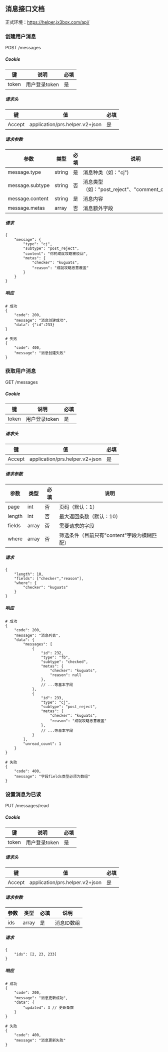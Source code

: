 ## 消息接口文档
正式环境：https://helper.jx3box.com/api/

### 创建用户消息
POST /messages

##### Cookie
键 | 说明 | 必填
---|---|---
token | 用户登录token | 是

##### 请求头
键 | 值 | 必填
---|---|---
Accept | application/prs.helper.v2+json | 是

##### 请求参数

参数 | 类型 | 必填 | 说明
---|---|---|---
message.type | string | 是 | 消息种类（如："cj")
message.subtype | string | 否 | 消息类型（如："post_reject"、"comment_checked"）
message.content | string | 是 | 消息内容
message.metas | array | 否 | 消息额外字段

##### 请求

```
{
    "message": {
        "type": "cj",
        "subtype": "post_reject",
        "content": "你的成就攻略被驳回",
        "metas": {
            "checker": "kuguats",
            "reason": "成就攻略恶意覆盖"
        }
    }   
}
```

##### 响应

```
# 成功
{
    "code": 200,
    "message": "消息创建成功",
    "data": {"id":233}
}

# 失败
{
    "code": 400,
    "message": "消息创建失败"
}
```

### 获取用户消息
GET /messages

##### Cookie
键 | 说明 | 必填
---|---|---
token | 用户登录token | 是

##### 请求头
键 | 值 | 必填
---|---|---
Accept | application/prs.helper.v2+json | 是

##### 请求参数

参数 | 类型 | 必填 | 说明
---|---|---|---
page | int | 否 | 页码（默认：1）
length | int | 否 | 最大返回条数（默认：10）
fields | array | 否 | 需要请求的字段
where | array | 否 | 筛选条件（目前只有"content"字段为模糊匹配）

##### 请求

```
{
    "length": 10,
    "fields": ["checker","reason"],
    "where": {
        "checker": "kuguats"
    }
}
```

##### 响应

```
# 成功
{
    "code": 200,
    "message": "消息列表",
    "data": {
        "messages": [
            {
                "id": 232, 
                "type": "fb", 
                "subtype": "checked",
                "metas": {
                    "checker": "kuguats", 
                    "reason": null
                }, 
                // ...等基本字段
            },
            {
                "id": 233, 
                "type": "cj", 
                "subtype": "post_reject",
                "metas": {
                    "checker": "kuguats", 
                    "reason": "成就攻略恶意覆盖"
                }, 
                // ...等基本字段
            }
        ],
        "unread_count": 1
    }
}

# 失败
{
    "code": 400,
    "message": "字段fields类型必须为数组"
}
```

### 设置消息为已读
PUT /messages/read

##### Cookie
键 | 说明 | 必填
---|---|---
token | 用户登录token | 是

##### 请求头
键 | 值 | 必填
---|---|---
Accept | application/prs.helper.v2+json | 是

##### 请求参数

参数 | 类型 | 必填 | 说明
---|---|---|---
ids | array | 是 | 消息ID数组

##### 请求

```
{
    "ids": [2, 23, 233]
}
```

##### 响应

```
# 成功
{
    "code": 200,
    "message": "消息更新成功",
    "data": {
        "updated": 3 // 更新条数
    }
}

# 失败
{
    "code": 400,
    "message": "消息更新失败"
}
```